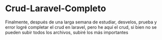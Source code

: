 # Crud-Laravel-Completo
Finalmente, después de una larga semana de estudiar, desvelos, prueba y error logré completar el crud en laravel, pero he aquí el crud, si bien no se pueden subir todos los archivos, subiré los más importantes
